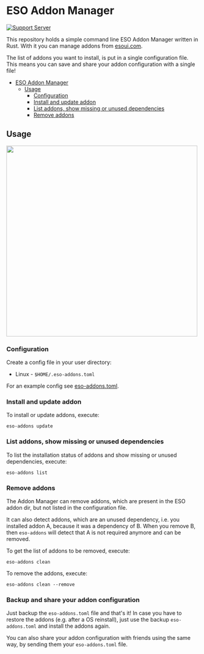 # ESO Addon Manager

[![Support Server](https://img.shields.io/discord/788487566310899722.svg?label=Discord&logo=Discord&colorB=7289da&style=for-the-badge)](https://discord.gg/B3ZGrcne)

This repository holds a simple command line ESO Addon Manager written in Rust. With it you can manage addons from [esoui.com](https://www.esoui.com/).

The list of addons you want to install, is put in a single configuration file. This means you can save and share your addon configuration with a single file!

- [ESO Addon Manager](#eso-addon-manager)
  - [Usage](#usage)
    - [Configuration](#configuration)
    - [Install and update addon](#install-and-update-addon)
    - [List addons, show missing or unused dependencies](#list-addons-show-missing-or-unused-dependencies)
    - [Remove addons](#remove-addons)

## Usage

<a href="https://asciinema.org/a/381564" target="_blank"><img height="500px" src="https://asciinema.org/a/381564.svg" /></a>


### Configuration

Create a config file in your user directory:
- Linux - `$HOME/.eso-addons.toml`

For an example config see [eso-addons.toml](./eso-addons.toml).

### Install and update addon

To install or update addons, execute:
```
eso-addons update
```

### List addons, show missing or unused dependencies

To list the installation status of addons and show missing or unused dependencies, execute:
```
eso-addons list
```

### Remove addons

The Addon Manager can remove addons, which are present in the ESO addon dir, but not listed in the configuration file.

It can also detect addons, which are an unused dependency, i.e. you installed addon A, because it was a dependency of B. When you remove B, then `eso-addons` will detect that A is not required anymore and can be removed.

To get the list of addons to be removed, execute:
```
eso-addons clean
```

To remove the addons, execute:
```
eso-addons clean --remove
```

### Backup and share your addon configuration

Just backup the `eso-addons.toml` file and that's it! In case you have to restore the addons (e.g. after a OS reinstall), just use the backup `eso-addons.toml` and install the addons again.

You can also share your addon configuration with friends using the same way, by sending them your `eso-addons.toml` file.
